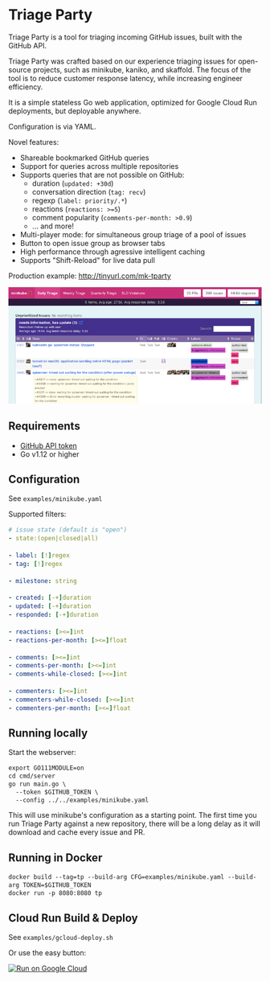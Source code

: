 # Triage Party

Triage Party is a tool for triaging incoming GitHub issues, built with the GitHub API. 

Triage Party was crafted based on our experience triaging issues for open-source projects, such as minikube, kaniko, and skaffold. The focus of the tool is to reduce customer response latency, while increasing engineer efficiency.

It is a simple stateless Go web application, optimized for Google Cloud Run deployments, but deployable anywhere. 

Configuration is via YAML.

Novel features:
* Shareable bookmarked GitHub queries
* Support for queries across multiple repositories
* Supports queries that are not possible on GitHub:
  * duration (`updated: +30d`)
  * conversation direction (`tag: recv`)
  * regexp (`label: priority/.*`)
  * reactions (`reactions: >=5`)
  * comment popularity (`comments-per-month: >0.9`)
  * ... and more!
* Multi-player mode: for simultaneous group triage of a pool of issues
* Button to open issue group as browser tabs
* High performance through agressive intelligent caching
* Supports "Shift-Reload" for live data pull

Production example: http://tinyurl.com/mk-tparty

![screenshot](screenshot.png)

## Requirements

- [GitHub API token](https://help.github.com/en/articles/creating-a-personal-access-token-for-the-command-line)
- Go v1.12 or higher

## Configuration

See `examples/minikube.yaml`

Supported filters:

```yaml
# issue state (default is "open")
- state:(open|closed|all)

- label: [!]regex
- tag: [!]regex

- milestone: string

- created: [-+]duration
- updated: [-+]duration
- responded: [-+]duration

- reactions: [><=]int
- reactions-per-month: [><=]float

- comments: [><=]int
- comments-per-month: [><=]int
- comments-while-closed: [><=]int

- commenters: [><=]int
- commenters-while-closed: [><=]int
- commenters-per-month: [><=]float
```

## Running locally

Start the webserver:

```
export GO111MODULE=on
cd cmd/server
go run main.go \
  --token $GITHUB_TOKEN \
  --config ../../examples/minikube.yaml
```

This will use minikube's configuration as a starting point. The first time you run Triage Party against a new repository, there will be a long delay as it will download and cache every issue and PR.

## Running in Docker

```
docker build --tag=tp --build-arg CFG=examples/minikube.yaml --build-arg TOKEN=$GITHUB_TOKEN 
docker run -p 8080:8080 tp
```

## Cloud Run Build & Deploy

See `examples/gcloud-deploy.sh`

Or use the easy button:

[![Run on Google Cloud](https://storage.googleapis.com/cloudrun/button.svg)](https://console.cloud.google.com/cloudshell/editor?shellonly=true&cloudshell_image=gcr.io/cloudrun/button&cloudshell_git_repo=http://github.com/google/triage-party)
